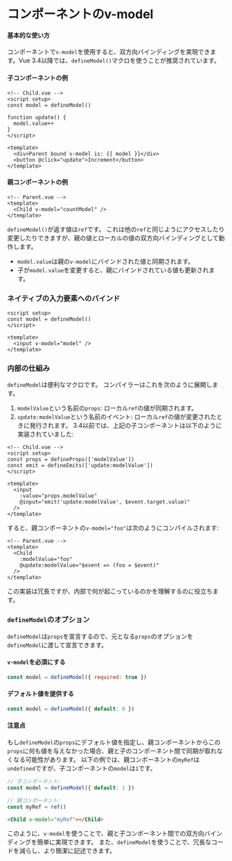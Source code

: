 # コンポーネントのv-model

#### 基本的な使い方

コンポーネントで`v-model`を使用すると、双方向バインディングを実現できます。Vue 3.4以降では、`defineModel()`マクロを使うことが推奨されています。

#### 子コンポーネントの例
```vue
<!-- Child.vue -->
<script setup>
const model = defineModel()

function update() {
  model.value++
}
</script>

<template>
  <div>Parent bound v-model is: {{ model }}</div>
  <button @click="update">Increment</button>
</template>

```
#### 親コンポーネントの例
```vue
<!-- Parent.vue -->
<template>
  <Child v-model="countModel" />
</template>
```

`defineModel()`が返す値は`ref`です。
これは他の`ref`と同じようにアクセスしたり変更したりできますが、親の値とローカルの値の双方向バインディングとして動作します。
- `model.value`は親の`v-model`にバインドされた値と同期されます。
- 子が`model.value`を変更すると、親にバインドされている値も更新されます。
### ネイティブの入力要素へのバインド
```vue
<script setup>
const model = defineModel()
</script>

<template>
  <input v-model="model" />
</template>
```
### 内部の仕組み
`defineModel`は便利なマクロです。
コンパイラーはこれを次のように展開します。
1. `modelValue`という名前の`props`: ローカル`ref`の値が同期されます。
2. `update:modelValue`という名前のイベント: ローカル`ref`の値が変更されたときに発行されます。
3.4以前では、上記の子コンポーネントは以下のように実装されていました:
```vue
<!-- Child.vue -->
<script setup>
const props = defineProps(['modelValue'])
const emit = defineEmits(['update:modelValue'])
</script>

<template>
  <input
    :value="props.modelValue"
    @input="emit('update:modelValue', $event.target.value)"
  />
</template>
```
すると、親コンポーネントの`v-model="foo"`は次のようにコンパイルされます:
```vue
<!-- Parent.vue -->
<template>
  <Child
    :modelValue="foo"
    @update:modelValue="$event => (foo = $event)"
  />
</template>
```

この実装は冗長ですが、内部で何が起こっているのかを理解するのに役立ちます。
### `defineModel`のオプション
`defineModel`は`props`を宣言するので、元となる`props`のオプションを`defineModel`に渡して宣言できます。
#### `v-model`を必須にする
```js
const model = defineModel({ required: true })
```
#### デフォルト値を提供する
```js
const model = defineModel({ default: 0 })
```
#### 注意点
もし`defineModel`の`props`にデフォルト値を指定し、親コンポーネントからこの`props`に何も値を与えなかった場合、親と子のコンポーネント間で同期が取れなくなる可能性があります。
以下の例では、親コンポーネントの`myRef`は`undefined`ですが、子コンポーネントの`model`は`1`です。
```js
// 子コンポーネント:
const model = defineModel({ default: 1 })

// 親コンポーネント:
const myRef = ref()

```

```html
<Child v-model="myRef"></Child>
```

このように、`v-model`を使うことで、親と子コンポーネント間での双方向バインディングを簡単に実現できます。
また、`defineModel`を使うことで、冗長なコードを減らし、より簡潔に記述できます。
